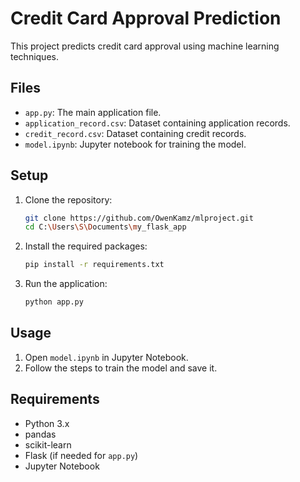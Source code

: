 # Credit Card Approval Prediction

This project predicts credit card approval using machine learning techniques.

## Files
- `app.py`: The main application file.
- `application_record.csv`: Dataset containing application records.
- `credit_record.csv`: Dataset containing credit records.
- `model.ipynb`: Jupyter notebook for training the model.

## Setup
1. Clone the repository:
    ```bash
    git clone https://github.com/OwenKamz/mlproject.git
    cd C:\Users\S\Documents\my_flask_app
    ```

2. Install the required packages:
    ```bash
    pip install -r requirements.txt
    ```

3. Run the application:
    ```bash
    python app.py
    ```

## Usage
1. Open `model.ipynb` in Jupyter Notebook.
2. Follow the steps to train the model and save it.

## Requirements
- Python 3.x
- pandas
- scikit-learn
- Flask (if needed for `app.py`)
- Jupyter Notebook
